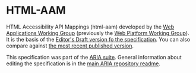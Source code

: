 # HTML-AAM
HTML Accessibility API Mappings (html-aam) developed by the [Web Applications Working Group](https://www.w3.org/2019/webapps/) (previously the [Web Platform Working Group](http://www.w3.org/WebPlatform/WG/)). It is the basis of the [Editor's Draft version fo the specification](https://w3c.github.io/html-aam/).  You can also compare against [the most recent published version](https://www.w3.org/TR/html-aam-1.0/).

This specification was part of the [ARIA suite](https://www.w3.org/WAI/ARIA/deliverables). General information about editing the specification is in the [main ARIA repository readme](https://github.com/w3c/aria/).

